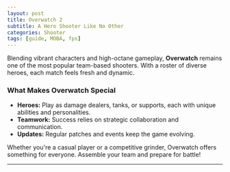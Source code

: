 ```yaml
---
layout: post
title: Overwatch 2
subtitle: A Hero Shooter Like No Other
categories: Shooter
tags: [guide, MOBA, fps]
---
```


Blending vibrant characters and high-octane gameplay, **Overwatch** remains one of the most popular team-based shooters. With a roster of diverse heroes, each match feels fresh and dynamic.

### What Makes Overwatch Special
- **Heroes:** Play as damage dealers, tanks, or supports, each with unique abilities and personalities.
- **Teamwork:** Success relies on strategic collaboration and communication.
- **Updates:** Regular patches and events keep the game evolving.

Whether you're a casual player or a competitive grinder, Overwatch offers something for everyone. Assemble your team and prepare for battle!

---